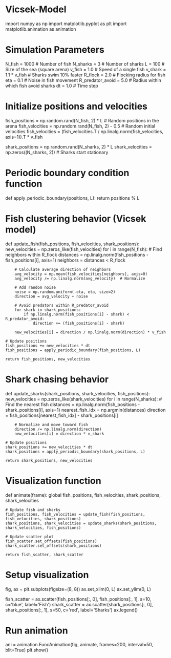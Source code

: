# Vicsek-Model
import numpy as np
import matplotlib.pyplot as plt
import matplotlib.animation as animation

# Simulation Parameters
N_fish = 1000  # Number of fish
N_sharks = 3  # Number of sharks
L = 100  # Size of the sea (square arena)
v_fish = 1.0  # Speed of a single fish
v_shark = 1.1 * v_fish  # Sharks swim 10% faster
R_flock = 2.0  # Flocking radius for fish
eta = 0.1  # Noise in fish movement
R_predator_avoid = 5.0  # Radius within which fish avoid sharks
dt = 1.0  # Time step

# Initialize positions and velocities
fish_positions = np.random.rand(N_fish, 2) * L  # Random positions in the arena
fish_velocities = np.random.rand(N_fish, 2) - 0.5  # Random initial velocities
fish_velocities = (fish_velocities.T / np.linalg.norm(fish_velocities, axis=1)).T * v_fish

shark_positions = np.random.rand(N_sharks, 2) * L
shark_velocities = np.zeros((N_sharks, 2))  # Sharks start stationary

# Periodic boundary condition function
def apply_periodic_boundary(positions, L):
    return positions % L

# Fish clustering behavior (Vicsek model)
def update_fish(fish_positions, fish_velocities, shark_positions):
    new_velocities = np.zeros_like(fish_velocities)
    for i in range(N_fish):
        # Find neighbors within R_flock
        distances = np.linalg.norm(fish_positions - fish_positions[i], axis=1)
        neighbors = distances < R_flock

        # Calculate average direction of neighbors
        avg_velocity = np.mean(fish_velocities[neighbors], axis=0)
        avg_velocity /= np.linalg.norm(avg_velocity)  # Normalize

        # Add random noise
        noise = np.random.uniform(-eta, eta, size=2)
        direction = avg_velocity + noise

        # Avoid predators within R_predator_avoid
        for shark in shark_positions:
            if np.linalg.norm(fish_positions[i] - shark) < R_predator_avoid:
                direction += (fish_positions[i] - shark)

        new_velocities[i] = direction / np.linalg.norm(direction) * v_fish

    # Update positions
    fish_positions += new_velocities * dt
    fish_positions = apply_periodic_boundary(fish_positions, L)

    return fish_positions, new_velocities

# Shark chasing behavior
def update_sharks(shark_positions, shark_velocities, fish_positions):
    new_velocities = np.zeros_like(shark_velocities)
    for i in range(N_sharks):
        # Find the nearest fish
        distances = np.linalg.norm(fish_positions - shark_positions[i], axis=1)
        nearest_fish_idx = np.argmin(distances)
        direction = fish_positions[nearest_fish_idx] - shark_positions[i]

        # Normalize and move toward fish
        direction /= np.linalg.norm(direction)
        new_velocities[i] = direction * v_shark

    # Update positions
    shark_positions += new_velocities * dt
    shark_positions = apply_periodic_boundary(shark_positions, L)

    return shark_positions, new_velocities

# Visualization function
def animate(frame):
    global fish_positions, fish_velocities, shark_positions, shark_velocities

    # Update fish and sharks
    fish_positions, fish_velocities = update_fish(fish_positions, fish_velocities, shark_positions)
    shark_positions, shark_velocities = update_sharks(shark_positions, shark_velocities, fish_positions)

    # Update scatter plot
    fish_scatter.set_offsets(fish_positions)
    shark_scatter.set_offsets(shark_positions)

    return fish_scatter, shark_scatter

# Setup visualization
fig, ax = plt.subplots(figsize=(8, 8))
ax.set_xlim(0, L)
ax.set_ylim(0, L)

fish_scatter = ax.scatter(fish_positions[:, 0], fish_positions[:, 1], s=10, c='blue', label='Fish')
shark_scatter = ax.scatter(shark_positions[:, 0], shark_positions[:, 1], s=50, c='red', label='Sharks')
ax.legend()

# Run animation
ani = animation.FuncAnimation(fig, animate, frames=200, interval=50, blit=True)
plt.show()
